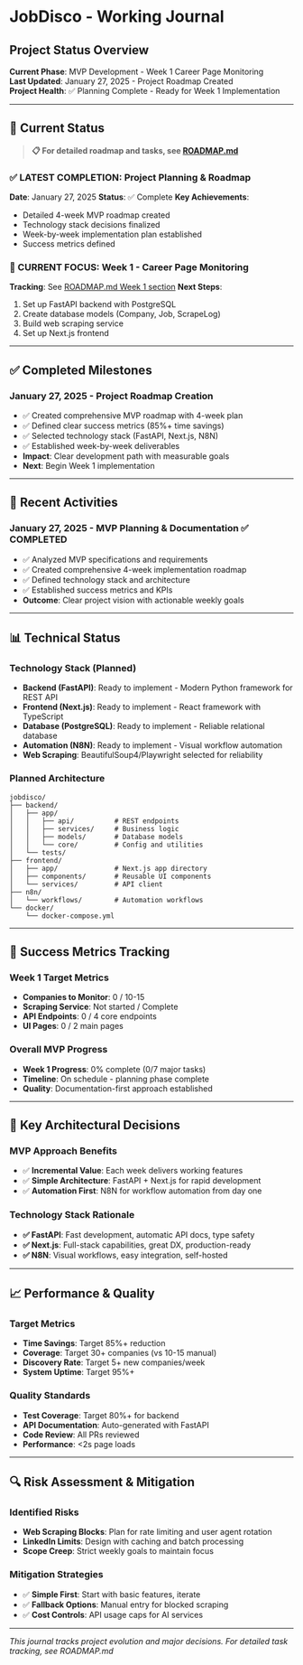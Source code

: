 # JobDisco - Working Journal

## Project Status Overview

**Current Phase**: MVP Development - Week 1 Career Page Monitoring  
**Last Updated**: January 27, 2025 - Project Roadmap Created  
**Project Health**: ✅ Planning Complete - Ready for Week 1 Implementation

---

## 🎯 Current Status

> **📋 For detailed roadmap and tasks, see [ROADMAP.md](ROADMAP.md)**

### ✅ LATEST COMPLETION: Project Planning & Roadmap  
**Date**: January 27, 2025
**Status**: ✅ Complete
**Key Achievements**:
- Detailed 4-week MVP roadmap created
- Technology stack decisions finalized
- Week-by-week implementation plan established
- Success metrics defined

### 🎯 CURRENT FOCUS: Week 1 - Career Page Monitoring
**Tracking**: See [ROADMAP.md Week 1 section](ROADMAP.md#week-1-core-infrastructure--web-scraping)
**Next Steps**: 
1. Set up FastAPI backend with PostgreSQL
2. Create database models (Company, Job, ScrapeLog)
3. Build web scraping service
4. Set up Next.js frontend

---

## ✅ Completed Milestones

### January 27, 2025 - Project Roadmap Creation
- ✅ Created comprehensive MVP roadmap with 4-week plan
- ✅ Defined clear success metrics (85%+ time savings)
- ✅ Selected technology stack (FastAPI, Next.js, N8N)
- ✅ Established week-by-week deliverables
- **Impact**: Clear development path with measurable goals
- **Next**: Begin Week 1 implementation

---

## 🔄 Recent Activities

### January 27, 2025 - MVP Planning & Documentation ✅ COMPLETED
- ✅ Analyzed MVP specifications and requirements
- ✅ Created comprehensive 4-week implementation roadmap
- ✅ Defined technology stack and architecture
- ✅ Established success metrics and KPIs
- **Outcome**: Clear project vision with actionable weekly goals

---

## 📊 Technical Status

### Technology Stack (Planned)
- **Backend (FastAPI)**: Ready to implement - Modern Python framework for REST API
- **Frontend (Next.js)**: Ready to implement - React framework with TypeScript
- **Database (PostgreSQL)**: Ready to implement - Reliable relational database
- **Automation (N8N)**: Ready to implement - Visual workflow automation
- **Web Scraping**: BeautifulSoup4/Playwright selected for reliability

### Planned Architecture
```
jobdisco/
├── backend/
│   ├── app/
│   │   ├── api/          # REST endpoints
│   │   ├── services/     # Business logic
│   │   ├── models/       # Database models
│   │   └── core/         # Config and utilities
│   └── tests/
├── frontend/
│   ├── app/              # Next.js app directory
│   ├── components/       # Reusable UI components
│   └── services/         # API client
├── n8n/
│   └── workflows/        # Automation workflows
└── docker/
    └── docker-compose.yml
```

---

## 🎯 Success Metrics Tracking

### Week 1 Target Metrics
- **Companies to Monitor**: 0 / 10-15
- **Scraping Service**: Not started / Complete
- **API Endpoints**: 0 / 4 core endpoints
- **UI Pages**: 0 / 2 main pages

### Overall MVP Progress
- **Week 1 Progress**: 0% complete (0/7 major tasks)
- **Timeline**: On schedule - planning phase complete
- **Quality**: Documentation-first approach established

---

## 🚀 Key Architectural Decisions

### MVP Approach Benefits
- ✅ **Incremental Value**: Each week delivers working features
- ✅ **Simple Architecture**: FastAPI + Next.js for rapid development
- ✅ **Automation First**: N8N for workflow automation from day one

### Technology Stack Rationale
- **✅ FastAPI**: Fast development, automatic API docs, type safety
- **✅ Next.js**: Full-stack capabilities, great DX, production-ready
- **✅ N8N**: Visual workflows, easy integration, self-hosted

---

## 📈 Performance & Quality

### Target Metrics
- **Time Savings**: Target 85%+ reduction
- **Coverage**: Target 30+ companies (vs 10-15 manual)
- **Discovery Rate**: Target 5+ new companies/week
- **System Uptime**: Target 95%+

### Quality Standards
- **Test Coverage**: Target 80%+ for backend
- **API Documentation**: Auto-generated with FastAPI
- **Code Review**: All PRs reviewed
- **Performance**: <2s page loads

---

## 🔍 Risk Assessment & Mitigation

### Identified Risks
- **Web Scraping Blocks**: Plan for rate limiting and user agent rotation
- **LinkedIn Limits**: Design with caching and batch processing
- **Scope Creep**: Strict weekly goals to maintain focus

### Mitigation Strategies
- ✅ **Simple First**: Start with basic features, iterate
- ✅ **Fallback Options**: Manual entry for blocked scraping
- ✅ **Cost Controls**: API usage caps for AI services

---

*This journal tracks project evolution and major decisions. For detailed task tracking, see ROADMAP.md*